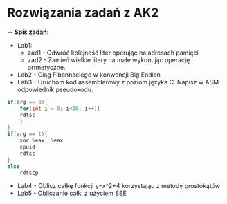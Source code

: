 # Rozwiązania zadań z AK2 
--
**Spis zadań:**

* Lab1:
	* zad1 - Odwróć kolejność liter operując na adresach pamięci
	* zad2 - Zamień wielkie litery na małe wykonując operację artmetyczne.
* Lab2 - Ciąg Fibonnaciego w konwencji Big Endian
* Lab3 -
Uruchom kod assemblerowy z poziom języka C. Napisz w ASM odpowiednik pseudokodu:
 
```c
if(arg == 0){ 
    for(int i = 0; i<10; i++){    
    rdtsc
    }
}
if(arg == 1){
    xor %eax, %eax
    cpuid
    rdtsc
}
else
    rdtscp
```
* Lab4 - Oblicz całkę funkcji y=x^2+4 korzystając z metody prostokątów
* Lab5 - Obliczanie całki z użyciem SSE
